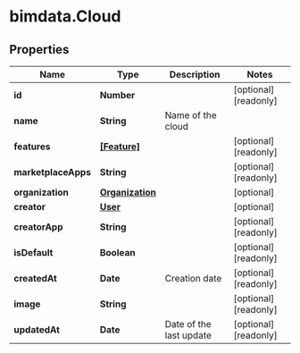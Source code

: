 # bimdata.Cloud

## Properties

Name | Type | Description | Notes
------------ | ------------- | ------------- | -------------
**id** | **Number** |  | [optional] [readonly] 
**name** | **String** | Name of the cloud | 
**features** | [**[Feature]**](Feature.md) |  | [optional] [readonly] 
**marketplaceApps** | **String** |  | [optional] [readonly] 
**organization** | [**Organization**](Organization.md) |  | [optional] 
**creator** | [**User**](User.md) |  | [optional] 
**creatorApp** | **String** |  | [optional] [readonly] 
**isDefault** | **Boolean** |  | [optional] [readonly] 
**createdAt** | **Date** | Creation date | [optional] [readonly] 
**image** | **String** |  | [optional] [readonly] 
**updatedAt** | **Date** | Date of the last update | [optional] [readonly] 


